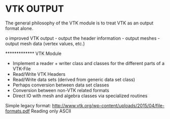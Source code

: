 

#  VTK OUTPUT 

The general philosophy of the VTK module 
is to treat VTK as an output format alone. 


  o improved VTK output
    - output the header information
    - output meshes 
    - output mesh data (vertex values, etc.)
    
  
  
  ************* VTK Module
  - Implement a reader + writer class
    and classes for the different parts of a VTK-File
  - Read/Write VTK Headers
  - Read/Write data sets (derived from generic data set class)
  - Perhaps conversion between data set classes
  - Conversion between non-VTK related formats
  - Direct IO with mesh and algebra classes via specialized routines 
  
  Simple legacy format:
    http://www.vtk.org/wp-content/uploads/2015/04/file-formats.pdf
    Reading only ASCII
  
  
